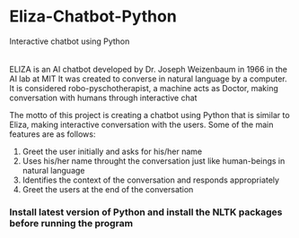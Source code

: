 # Eliza-Chatbot-Python
Interactive chatbot using Python


######
ELIZA is an AI chatbot developed by Dr. Joseph Weizenbaum in 1966 in the AI lab at MIT
It was created to converse in natural language by a computer. It is considered robo-pyschotherapist,
a machine acts as Doctor, making conversation with humans through interactive chat

The motto of this project is creating a chatbot using Python that is similar to Eliza, 
making interactive conversation with the users.
Some of the main features are as follows:
1. Greet the user initially and asks for his/her name
2. Uses his/her name throught the conversation just like human-beings in natural language
3. Identifies the context of the conversation and responds appropriately
4. Greet the users at the end of the conversation


### Install latest version of Python and install the NLTK packages before running the program
 


